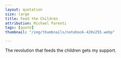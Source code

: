 ```yaml
---
layout: quotation
size: large
title: Feed the Children
attribution: Michael Parenti
tags: [quote]
thumbnail: "/img/thumbnails/notebook-420x255.webp"

---
```


The revolution that feeds the children gets my support.
